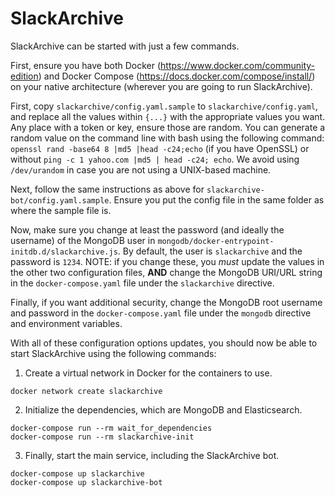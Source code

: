 # SlackArchive

SlackArchive can be started with just a few commands.

First, ensure you have both Docker (https://www.docker.com/community-edition) and Docker Compose (https://docs.docker.com/compose/install/) on your native architecture (wherever you are going to run SlackArchive).

First, copy `slackarchive/config.yaml.sample` to `slackarchive/config.yaml`, and replace all the values within `{...}` with the appropriate values you want. Any place with a token or key, ensure those are random. You can generate a random value on the command line with bash using the following command: `openssl rand -base64 8 |md5 |head -c24;echo` (if you have OpenSSL) or without `ping -c 1 yahoo.com |md5 | head -c24; echo`. We avoid using `/dev/urandom` in case you are not using a UNIX-based machine.

Next, follow the same instructions as above for `slackarchive-bot/config.yaml.sample`. Ensure you put the config file in the same folder as where the sample file is.

Now, make sure you change at least the password (and ideally the username) of the MongoDB user in `mongodb/docker-entrypoint-initdb.d/slackarchive.js`. By default, the user is `slackarchive` and the password is `1234`. NOTE: if you change these, you *must* update the values in the other two configuration files, **AND** change the MongoDB URI/URL string in the `docker-compose.yaml` file under the `slackarchive` directive.

Finally, if you want additional security, change the MongoDB root username and password in the `docker-compose.yaml` file under the `mongodb` directive and environment variables.

With all of these configuration options updates, you should now be able to start SlackArchive using the following commands:

1. Create a virtual network in Docker for the containers to use.
```
docker network create slackarchive
```
2. Initialize the dependencies, which are MongoDB and Elasticsearch.
```
docker-compose run --rm wait_for_dependencies
docker-compose run --rm slackarchive-init
```

3. Finally, start the main service, including the SlackArchive bot.
```
docker-compose up slackarchive
docker-compose up slackarchive-bot
```
